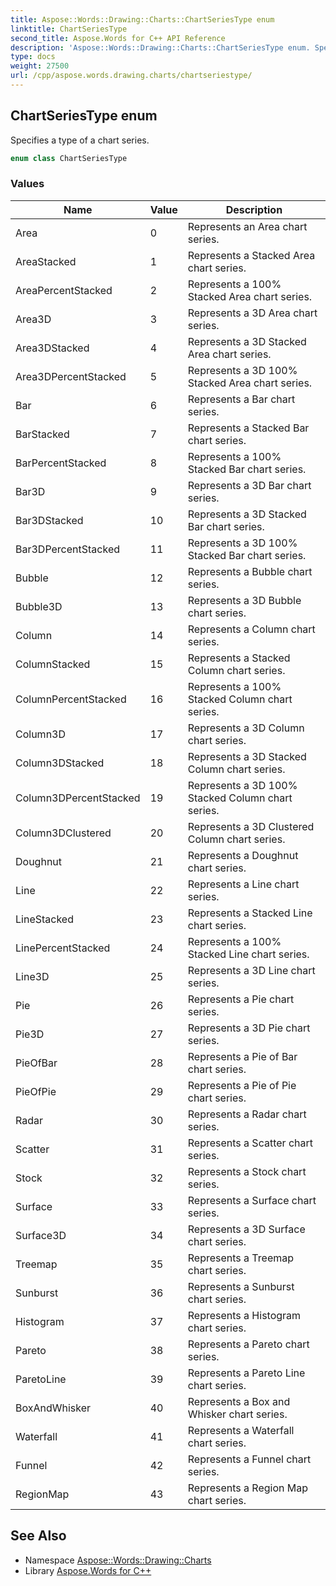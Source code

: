 ```yaml
---
title: Aspose::Words::Drawing::Charts::ChartSeriesType enum
linktitle: ChartSeriesType
second_title: Aspose.Words for C++ API Reference
description: 'Aspose::Words::Drawing::Charts::ChartSeriesType enum. Specifies a type of a chart series in C++.'
type: docs
weight: 27500
url: /cpp/aspose.words.drawing.charts/chartseriestype/
---
```

## ChartSeriesType enum


Specifies a type of a chart series.

```cpp
enum class ChartSeriesType
```

### Values

| Name | Value | Description |
| --- | --- | --- |
| Area | 0 | Represents an Area chart series. |
| AreaStacked | 1 | Represents a Stacked Area chart series. |
| AreaPercentStacked | 2 | Represents a 100% Stacked Area chart series. |
| Area3D | 3 | Represents a 3D Area chart series. |
| Area3DStacked | 4 | Represents a 3D Stacked Area chart series. |
| Area3DPercentStacked | 5 | Represents a 3D 100% Stacked Area chart series. |
| Bar | 6 | Represents a Bar chart series. |
| BarStacked | 7 | Represents a Stacked Bar chart series. |
| BarPercentStacked | 8 | Represents a 100% Stacked Bar chart series. |
| Bar3D | 9 | Represents a 3D Bar chart series. |
| Bar3DStacked | 10 | Represents a 3D Stacked Bar chart series. |
| Bar3DPercentStacked | 11 | Represents a 3D 100% Stacked Bar chart series. |
| Bubble | 12 | Represents a Bubble chart series. |
| Bubble3D | 13 | Represents a 3D Bubble chart series. |
| Column | 14 | Represents a Column chart series. |
| ColumnStacked | 15 | Represents a Stacked Column chart series. |
| ColumnPercentStacked | 16 | Represents a 100% Stacked Column chart series. |
| Column3D | 17 | Represents a 3D Column chart series. |
| Column3DStacked | 18 | Represents a 3D Stacked Column chart series. |
| Column3DPercentStacked | 19 | Represents a 3D 100% Stacked Column chart series. |
| Column3DClustered | 20 | Represents a 3D Clustered Column chart series. |
| Doughnut | 21 | Represents a Doughnut chart series. |
| Line | 22 | Represents a Line chart series. |
| LineStacked | 23 | Represents a Stacked Line chart series. |
| LinePercentStacked | 24 | Represents a 100% Stacked Line chart series. |
| Line3D | 25 | Represents a 3D Line chart series. |
| Pie | 26 | Represents a Pie chart series. |
| Pie3D | 27 | Represents a 3D Pie chart series. |
| PieOfBar | 28 | Represents a Pie of Bar chart series. |
| PieOfPie | 29 | Represents a Pie of Pie chart series. |
| Radar | 30 | Represents a Radar chart series. |
| Scatter | 31 | Represents a Scatter chart series. |
| Stock | 32 | Represents a Stock chart series. |
| Surface | 33 | Represents a Surface chart series. |
| Surface3D | 34 | Represents a 3D Surface chart series. |
| Treemap | 35 | Represents a Treemap chart series. |
| Sunburst | 36 | Represents a Sunburst chart series. |
| Histogram | 37 | Represents a Histogram chart series. |
| Pareto | 38 | Represents a Pareto chart series. |
| ParetoLine | 39 | Represents a Pareto Line chart series. |
| BoxAndWhisker | 40 | Represents a Box and Whisker chart series. |
| Waterfall | 41 | Represents a Waterfall chart series. |
| Funnel | 42 | Represents a Funnel chart series. |
| RegionMap | 43 | Represents a Region Map chart series. |

## See Also

* Namespace [Aspose::Words::Drawing::Charts](../)
* Library [Aspose.Words for C++](../../)
